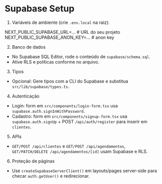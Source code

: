 # Supabase Setup

1) Variáveis de ambiente (crie `.env.local` na raiz):

NEXT_PUBLIC_SUPABASE_URL=... # URL do seu projeto
NEXT_PUBLIC_SUPABASE_ANON_KEY=... # anon key

2) Banco de dados
- No Supabase SQL Editor, rode o conteúdo de `supabase/schema.sql`.
- Ative RLS e políticas conforme no arquivo.

3) Tipos
- Opcional: Gere tipos com a CLI do Supabase e substitua `src/lib/supabase/types.ts`.

4) Autenticação
- Login: form em `src/components/login-form.tsx` usa `supabase.auth.signInWithPassword`.
- Cadastro: form em `src/components/signup-form.tsx` usa `supabase.auth.signUp` + POST `/api/auth/register` para inserir em `clientes`.

5) APIs
- `GET/POST /api/clientes` e `GET/POST /api/agendamentos`, `GET/PATCH/DELETE /api/agendamentos/[id]` usam Supabase e RLS.

6) Proteção de páginas
- Use `createSupabaseServerClient()` em layouts/pages server-side para checar `auth.getUser()` e redirecionar.
